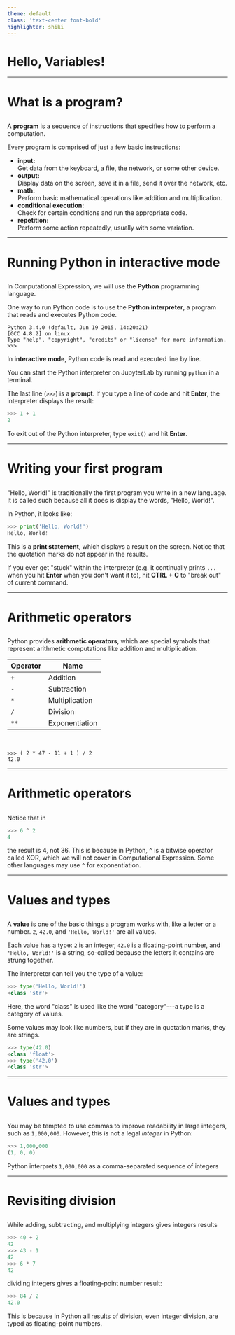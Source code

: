 ```yaml
---
theme: default
class: 'text-center font-bold'
highlighter: shiki
---
```


# Hello, Variables!


---

# What is a program?

##

A **program** is a sequence of instructions that specifies how to perform a computation.

Every program is comprised of just a few basic instructions:

<v-clicks>

- **input:**\
Get data from the keyboard, a file, the network, or some other device.
- **output:**\
Display data on the screen, save it in a file, send it over the network, etc.
- **math:**\
Perform basic mathematical operations like addition and multiplication.
- **conditional execution:**\
Check for certain conditions and run the appropriate code.
- **repetition:**\
Perform some action repeatedly, usually with some variation.

</v-clicks>

---

# Running Python in interactive mode

##

In Computational Expression, we will use the **Python** programming language.

One way to run Python code is to use the **Python interpreter**, a program that reads and executes Python code.

```text
Python 3.4.0 (default, Jun 19 2015, 14:20:21) 
[GCC 4.8.2] on linux
Type "help", "copyright", "credits" or "license" for more information.
>>> 
```

In **interactive mode**, Python code is read and executed line by line.

You can start the Python interpreter on JupyterLab by running `python` in a terminal.

The last line (`>>>`) is a **prompt**. If you type a line of code and hit **Enter**, the interpreter displays the result:

```python
>>> 1 + 1
2
```

To exit out of the Python interpreter, type `exit()` and hit **Enter**.

---

# Writing your first program

##

"Hello, World!" is traditionally the first program you write in a new language. It is called such because all it does is display the words, "Hello, World!".

<v-click>

In Python, it looks like:

```python
>>> print('Hello, World!')
Hello, World!
```

This is a **print statement**, which displays a result on the screen. Notice that the quotation marks do not appear in the results.

</v-click>

<v-click>

If you ever get "stuck" within the interpreter (e.g. it continually prints `...` when you hit **Enter** when you don't want it to), hit **CTRL + C** to "break out" of current command.

</v-click>

<!--
- What happened when you left out a parenthesis?
- What happened when you left out a quotation?
-->

---

# Arithmetic operators

##

Python provides **arithmetic operators**, which are special symbols that represent arithmetic computations like addition and multiplication.


| Operator       | Name           |
|----------------|----------------|
| <code>+</code> | Addition       |
| `-`            | Subtraction    |
| `*`            | Multiplication |
| `/`            | Division       |
| `**`           | Exponentiation |

<br>

```
>>> ( 2 * 47 - 11 + 1 ) / 2
42.0
```

---

# Arithmetic operators

##

Notice that in

```python
>>> 6 ^ 2
4
```

the result is 4, not 36. This is because in Python, `^` is a bitwise operator called XOR, which we will not cover in Computational Expression. Some other languages may use `^` for exponentiation.

<!--
- What happened when you used leading zeros in a number?
- What happened when you had two numbers with no operators in between them?
-->

---

# Values and types

##

A **value** is one of the basic things a program works with, like a letter or a number.
`2`, `42.0`, and `'Hello, World!'` are all values.

Each value has a type: `2` is an integer, `42.0` is a floating-point number, and `'Hello, World!'` is a string, so-called because the letters it contains are strung together.

<v-click>

The interpreter can tell you the type of a value:

```python
>>> type('Hello, World!')
<class 'str'>
```

Here, the word "class" is used like the word "category"---a type is a category of values.

</v-click>

<v-click>

Some values may look like numbers, but if they are in quotation marks, they are strings.

```python
>>> type(42.0)
<class 'float'>
>>> type('42.0')
<class 'str'>
```

</v-click>

---

# Values and types

##

You may be tempted to use commas to improve readability in large integers, such as `1,000,000`. However, this is not a legal *integer* in Python:

```python
>>> 1,000,000
(1, 0, 0)
```

Python interprets `1,000,000` as a comma-separated sequence of integers

---

# Revisiting division

##

While adding, subtracting, and multiplying integers gives integers results

```python
>>> 40 + 2
42
>>> 43 - 1
42
>>> 6 * 7
42
```

dividing integers gives a floating-point number result:

```python
>>> 84 / 2
42.0
```

This is because in Python all results of division, even integer division, are typed as floating-point numbers.
